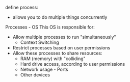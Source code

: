 <!-- Standard Production Stack -->

define process:
* allows you to do multiple things concurrently

Processes - OS
This OS is responsible for:
  * Allow multiple processes to run "simultaneously"
    * Context Switching
  * Restrict processes based on user permissions
  * Allow these processes to share resources:
    * RAM (memory) with "colliding"
    * Hard drive access, according to user permissions
    * Network usage - Ports
    * Other devices
